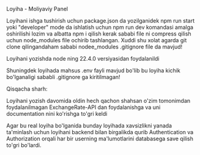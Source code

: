 Loyiha - Moliyaviy Panel

Loyihani ishga tushirish uchun package.json da yozilganidek npm run start yoki "developer" mode da ishlatish uchun npm run dev komandasi amalga oshirilishi lozim va albatta npm i qilish kerak sababi file ni compress qilish uchun node_modules file ochirib tashlangan. Xuddi shu xolat agarda git clone qilingandaham sababi nodee_modules .gitignore file da mavjud!

Loyihani yozishda node ning 22.4.0 versiyasidan foydalanildi

Shuningdek loyihada mahsus .env fayli mavjud bo'lib bu loyiha kichik bo'lganaligi sababli .gitignore ga kiritilmagan!

Qisqacha sharh:

Loyihani yozish davomida oldin hech qachon shahsan o'zim tomonimdan foydalanilmagan ExchangeRate-API dan foydalanishga va uni documentation nini ko'rishga to'gri keldi

Agar bu real loyiha bo'lganida bunday loyihada xavsizlikni yanada ta'minlash uchun loyihani backend bilan birgalikda qurib Authentication va Authorization orqali har bir userning ma'lumotlarini databasega save qilish to'gri bo'lardi.
